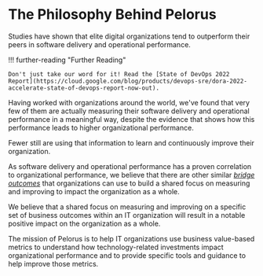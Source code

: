 # The Philosophy Behind Pelorus

Studies have shown that elite digital organizations tend to outperform their peers in software delivery and operational performance.

!!! further-reading "Further Reading"

    Don't just take our word for it! Read the [State of DevOps 2022 Report](https://cloud.google.com/blog/products/devops-sre/dora-2022-accelerate-state-of-devops-report-now-out).

Having worked with organizations around the world, we've found that very few of them are actually measuring their software delivery and operational performance in a meaningful way, despite the evidence that shows how this performance leads to higher organizational performance.

Fewer still are using that information to learn and continuously improve their organization.

As software delivery and operational performance has a proven correlation to organizational performance, we believe that there are other similar [_bridge outcomes_](BridgeOutcomes.md) that organizations can use to build a shared focus on measuring and improving to impact the organization as a whole.

We believe that a shared focus on measuring and improving on a specific set of business outcomes within an IT organization will result in a notable positive impact on the organization as a whole.

The mission of Pelorus is to help IT organizations use business value-based metrics to understand how technology-related investments impact organizational performance and to provide specific tools and guidance to help improve those metrics.
